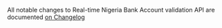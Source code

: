 All notable changes to Real-time Nigeria Bank Account validation API are documented [on Changelog](https://nubapi.com/changelog)
